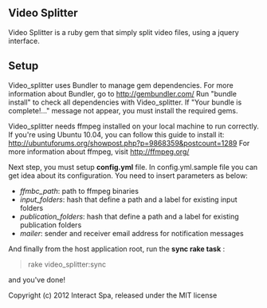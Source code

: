 ## Video Splitter

Video Splitter is a ruby gem that simply split video files, using a jquery interface.


## Setup

Video_splitter uses Bundler to manage gem dependencies. 
For more information about Bundler, go to http://gembundler.com/
Run "bundle install" to check all dependencies with Video_splitter.
If "Your bundle is complete!..." message not appear, you must install the required gems.

Video_splitter needs ffmpeg installed on your local machine to run correctly.
If you're using Ubuntu 10.04, you can follow this guide to install it:
http://ubuntuforums.org/showpost.php?p=9868359&postcount=1289
For more information about ffmpeg, visit http://ffmpeg.org/

Next step, you must setup __config.yml__ file. In config.yml.sample file you can get idea about
its configuration.
You need to insert parameters as below:

* _ffmbc_path_: path to ffmpeg binaries
* _input_folders_: hash that define a path and a label for existing input folders
* _publication_folders_: hash that define a path and a label for existing publication folders
* _mailer_: sender and receiver email address for notification messages

And finally from the host application root, run the __sync rake task__ :

> rake video_splitter:sync

and you've done!


Copyright (c) 2012 Interact Spa, released under the MIT license
